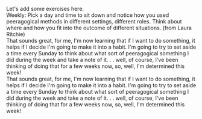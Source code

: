 Let's add some exercises here.<br>
Weekly: Pick a day and time to sit down and notice how you used peeragogical methods in different settings, different roles. Think about where and how you fit into the outcome of different situations. (from Laura Ritchie)<br>
That sounds great, for me, I'm now learning that if I want to do something, it helps if I decide I'm going to make it into a habit. I'm going to try to set aside a time every Sunday to think about what sort of peeragogical something I did during the week and take a note of it. . . well, of course, I've been thinking of doing that for a few weeks now, so, well, I'm determined this week!<br>
That sounds great, for me, I'm now learning that if I want to do something, it helps if I decide I'm going to make it into a habit. I'm going to try to set aside a time every Sunday to think about what sort of peeragogical something I did during the week and take a note of it. . . well, of course, I've been thinking of doing that for a few weeks now, so, well, I'm determined this week!

